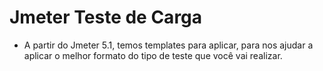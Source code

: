 # Jmeter Teste de Carga

- A partir do Jmeter 5.1, temos templates para aplicar, para nos ajudar a aplicar o melhor formato do tipo de teste que você vai realizar.


